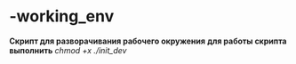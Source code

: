 # -working_env
**Скрипт для разворачивания рабочего окружения**
**для работы скрипта выполнить** _chmod +x ./init_dev_